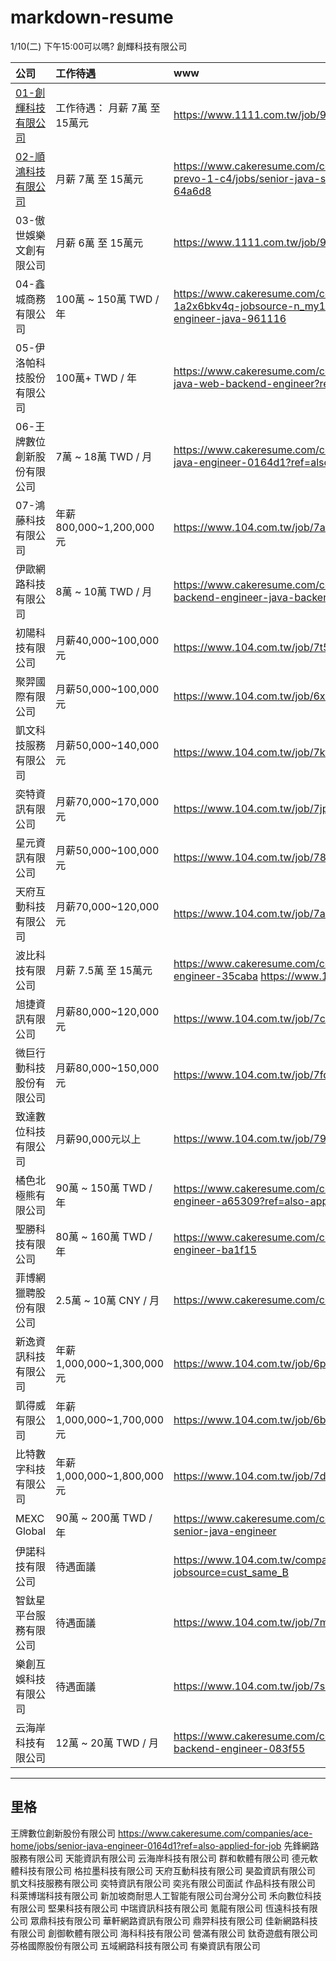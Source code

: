 # markdown-resume

1/10(二) 下午15:00可以嗎? 創輝科技有限公司



| 公司                                      | 工作待遇                   | www                                                                                                                                                               |
|:----------------------------------------|:-----------------------|:------------------------------------------------------------------------------------------------------------------------------------------------------------------|
| [01-創輝科技有限公司](./compony/01-創輝科技有限公司.md) | 工作待遇： 月薪 7萬 至 15萬元     | https://www.1111.com.tw/job/98674530/                                                                                                                             |
| [02-順鴻科技有限公司](./compony/02-順鴻科技有限公司.md) | 月薪 7萬 至 15萬元           | https://www.cakeresume.com/companies/1111-corp-73206122-prevo-1-c4/jobs/senior-java-software-development-engineer-64a6d8 |                                                                                     |
| 03-傲世娛樂文創有限公司                           | 月薪 6萬 至 15萬元           | https://www.1111.com.tw/job/98634953/                                                                                                                             |
| 04-鑫城商務有限公司                             | 100萬 ~ 150萬 TWD / 年    | https://www.cakeresume.com/companies/104-company-1a2x6bkv4q-jobsource-n_my104_search/jobs/senior-backend-engineer-java-961116                                     |
| 05-伊洛帕科技股份有限公司                          | 100萬+ TWD / 年          | https://www.cakeresume.com/companies/groupbuyforms/jobs/senior-java-web-backend-engineer?ref=also-applied-for-job                                                 |
| 06-王牌數位創新股份有限公司                         | 7萬 ~ 18萬 TWD / 月       | https://www.cakeresume.com/companies/ace-home/jobs/senior-java-engineer-0164d1?ref=also-applied-for-job                                                           |
| 07-鴻藤科技有限公司                             | 年薪800,000~1,200,000元   | https://www.104.com.tw/job/7ael1?jobsource=job_same_b                                                                                                             |
| 伊歐網路科技有限公司                              | 8萬 ~ 10萬 TWD / 月       | https://www.cakeresume.com/companies/ionet-5f95a3/jobs/java-backend-engineer-java-backend-engineer                                                                |
| 初陽科技有限公司                                | 月薪40,000~100,000元      | https://www.104.com.tw/job/7t5g6?jobsource=cust_same_B                                                                                                            |
| 聚羿國際有限公司                                | 月薪50,000~100,000元      | https://www.104.com.tw/job/6x63y?jobsource=job_same_b                                                                                                             |
| 凱文科技服務有限公司                              | 月薪50,000~140,000元      | https://www.104.com.tw/job/7ktti?jobsource=my104_re_match                                                                                                         |
| 奕特資訊有限公司                                | 月薪70,000~170,000元      | https://www.104.com.tw/job/7jpzs?jobsource=job_same_b                                                                                                             |
| 星元資訊有限公司                                | 月薪50,000~100,000元      | https://www.104.com.tw/job/78vnl?jobsource=my104_re_match                                                                                                         |
| 天府互動科技有限公司                              | 月薪70,000~120,000元      | https://www.104.com.tw/job/7ar1k?jobsource=company_job                                                                                                            |
| 波比科技有限公司                                | 月薪 7.5萬 至 15萬元         | https://www.cakeresume.com/companies/bobi88-net/jobs/backend-engineer-35caba https://www.1111.com.tw/job/98839579/                                                |
| 旭捷資訊有限公司                                | 月薪80,000~120,000元      | https://www.104.com.tw/job/7che0?jobsource=job_same_b                                                                                                             |
| 微巨行動科技股份有限公司                            | 月薪80,000~150,000元      | https://www.104.com.tw/job/7fqwp?jobsource=my104_re_match                                                                                                         |
| 致達數位科技有限公司                              | 月薪90,000元以上            | https://www.104.com.tw/job/79ol9?jobsource=my104_re_match                                                                                                         | 
| 橘色北極熊有限公司                               | 90萬 ~ 150萬 TWD / 年     | https://www.cakeresume.com/companies/eqm.ai/jobs/back-end-engineer-a65309?ref=also-applied-for-job                                                                |
| 聖勝科技有限公司                                | 80萬 ~ 160萬 TWD / 年     | https://www.cakeresume.com/companies/st-win/jobs/java-software-engineer-ba1f15                                                                                    |
| 菲博網獵聘股份有限公司                             | 2.5萬 ~ 10萬 CNY / 月     | https://www.cakeresume.com/companies/phbowang/jobs/974446                                                                                                         |
| 新逸資訊科技有限公司                              | 年薪1,000,000~1,300,000元 | https://www.104.com.tw/job/6pylf?jobsource=my104_apply                                                                                                            |
| 凱得威有限公司                                 | 年薪1,000,000~1,700,000元 | https://www.104.com.tw/job/6bnxj?jobsource=my104_re_match                                                                                                         |
| 比特數字科技有限公司                              | 年薪1,000,000~1,800,000元 | https://www.104.com.tw/job/7duf8?jobsource=job_p                                                                                                                  |
| MEXC Global                             | 90萬 ~ 200萬 TWD / 年     | https://www.cakeresume.com/companies/mexcglobal/jobs/junior-senior-java-engineer                                                                                  |
| 伊諾科技有限公司                                | 待遇面議                   | https://www.104.com.tw/company/1a2x6bkxph?jobsource=cust_same_B                                                                                                   |
| 智鈦星平台服務有限公司                             | 待遇面議                   | https://www.104.com.tw/job/7mmpt?jobsource=cust_same_B                                                                                                            |
| 樂創互娛科技有限公司                              | 待遇面議                   | https://www.104.com.tw/job/7s0hd?jobsource=job_same_b                                                                                                             |
| 云海岸科技有限公司                               | 12萬 ~ 20萬 TWD / 月      | https://www.cakeresume.com/companies/cloudsshore/jobs/senior-backend-engineer-083f55                                                                                                                                                                |



---
里格
---
王牌數位創新股份有限公司 https://www.cakeresume.com/companies/ace-home/jobs/senior-java-engineer-0164d1?ref=also-applied-for-job
先鋒網路服務有限公司
天能資訊有限公司
云海岸科技有限公司
群和軟體有限公司
德元軟體科技有限公司
格拉墨科技有限公司
天府互動科技有限公司
昊盈資訊有限公司
凱文科技服務有限公司
奕特資訊有限公司
奕兆有限公司面試
作品科技有限公司
科萊博瑞科技有限公司
新加坡商耐思人工智能有限公司台灣分公司
禾向數位科技有限公司
堅果科技有限公司
中瑞資訊科技有限公司
氪龍有限公司
恆遠科技有限公司
眾鼎科技有限公司
華軒網路資訊有限公司
鼎羿科技有限公司
佳新網路科技有限公司
創御軟體有限公司
海科科技有限公司
營滿有限公司
鈦奇遊戲有限公司
芬格國際股份有限公司
五域網路科技有限公司
有樂資訊有限公司